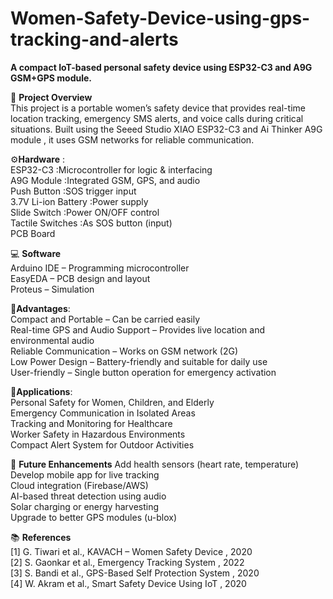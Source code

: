 # Women-Safety-Device-using-gps-tracking-and-alerts

**A compact IoT-based personal safety device using ESP32-C3 and A9G GSM+GPS module.**

🔧 **Project Overview**<br>
This project is a portable women’s safety device that provides real-time location tracking, emergency SMS alerts, and voice calls during critical situations. Built using the Seeed Studio XIAO ESP32-C3 and Ai Thinker A9G module , it uses GSM networks for reliable communication.

⚙️**Hardware** :<br>
ESP32-C3 :Microcontroller for logic & interfacing<br>
A9G Module :Integrated GSM, GPS, and audio<br>
Push Button :SOS trigger input<br>
3.7V Li-ion Battery :Power supply<br>
Slide Switch :Power ON/OFF control<br>
Tactile Switches :As SOS button (input)<br>
PCB Board 

💻 **Software**<br>
Arduino IDE – Programming microcontroller<br>
EasyEDA – PCB design and layout<br>
Proteus – Simulation<br>

📍**Advantages**:<br>
Compact and Portable – Can be carried easily<br>
Real-time GPS and Audio Support – Provides live location and environmental audio<br>
Reliable Communication – Works on GSM network (2G) <br>
Low Power Design – Battery-friendly and suitable for daily use<br>
User-friendly – Single button operation for emergency activation<br>

📎**Applications**:<br>
Personal Safety for Women, Children, and Elderly<br>
Emergency Communication in Isolated Areas<br>
Tracking and Monitoring for Healthcare<br>
Worker Safety in Hazardous Environments<br>
Compact Alert System for Outdoor Activities<br>

🚀 **Future Enhancements**
Add health sensors (heart rate, temperature)<br>
Develop mobile app for live tracking<br>
Cloud integration (Firebase/AWS)<br>
AI-based threat detection using audio<br>
Solar charging or energy harvesting<br>
Upgrade to better GPS modules (u-blox)<br>

📚 **References**<br>
[1] G. Tiwari et al., KAVACH – Women Safety Device , 2020<br>
[2] S. Gaonkar et al., Emergency Tracking System , 2022<br>
[3] S. Bandi et al., GPS-Based Self Protection System , 2020<br>
[4] W. Akram et al., Smart Safety Device Using IoT , 2020<br>

